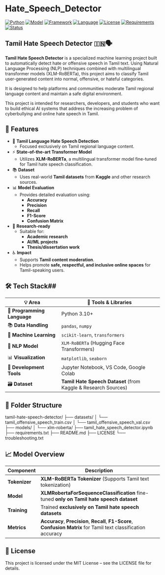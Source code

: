 # Hate_Speech_Detector
[![Python](https://img.shields.io/badge/Python-3.10+-blue)](https://www.python.org/)
[![Model](https://img.shields.io/badge/Model-ML/NLP-purple)]()
[![Framework](https://img.shields.io/badge/Built%20with-Scikit--learn-orange)](https://scikit-learn.org/)
[![Language](https://img.shields.io/badge/Languages-Hindi%2C%20Tamil-lightgrey)]()
[![License](https://img.shields.io/badge/License-MIT-brightgreen)](./LICENSE)
[![Requirements](https://img.shields.io/badge/Requirements-pandas%2C%20sklearn%2C%20transformers-blue)]()
[![Status](https://img.shields.io/badge/Status-Active-brightgreen)]()

## Tamil Hate Speech Detector 🇮🇳🗣️
**Tamil Hate Speech Detector** is a specialized machine learning project built to automatically detect hate or offensive speech in Tamil text. Using Natural Language Processing (NLP) techniques combined with multilingual transformer models (XLM-RoBERTa), this project aims to classify Tamil user-generated content into normal, offensive, or hateful categories.

It is designed to help platforms and communities moderate Tamil regional language content and maintain a safe digital environment.

This project is intended for researchers, developers, and students who want to build ethical AI systems that address the increasing problem of cyberbullying and online hate speech in Tamil.

## 🚀 Features

- 🧠 **Tamil Language Hate Speech Detection**
  - Focused exclusively on Tamil regional language content.
- ⚡ **State-of-the-art Transformer Model**
  - Utilizes **XLM-RoBERTa**, a multilingual transformer model fine-tuned for Tamil hate speech classification.
- 📚 **Dataset**
  - Uses real-world **Tamil datasets** from **Kaggle** and other research sources.
- 📊 **Model Evaluation**
  - Provides detailed evaluation using:
    - **Accuracy**
    - **Precision**
    - **Recall**
    - **F1-Score**
    - **Confusion Matrix**
- 🧪 **Research-ready**
  - Suitable for:
    - **Academic research**
    - **AI/ML projects**
    - **Thesis/dissertation work**
- ♿ **Impact**
  - Supports **Tamil content moderation**.
  - Helps promote **safe, respectful, and inclusive online spaces** for Tamil-speaking users.


## 🛠 Tech Stack##

| 💡 Area                     | 🧰 Tools & Libraries                                           |
| --------------------------- | -------------------------------------------------------------- |
| 🐍 **Programming Language** | Python 3.10+                                                   |
| 📚 **Data Handling**        | `pandas`, `numpy`                                              |
| 🤖 **Machine Learning**     | `scikit-learn`, `transformers`                                 |
| 🧠 **NLP Model**            | `XLM-RoBERTa` (Hugging Face Transformers)                      |
| 📊 **Visualization**        | `matplotlib`, `seaborn`                                        |
| 📝 **Development Tools**    | Jupyter Notebook, VS Code, Google Colab                        |
| 🗃️ **Dataset**             | **Tamil Hate Speech Dataset** (from Kaggle & Research Sources) |

## 📁 Folder Structure


tamil-hate-speech-detector/
├── datasets/
│   └── tamil_offensive_speech_train.csv
│   └── tamil_offensive_speech_val.csv
├── models/
│   └── xlm-roberta/
├── tamil_hate_speech_detector.ipynb
├── requirements.txt
├── README.md
├── LICENSE
└── troubleshooting.txt

## 📈 Model Overview


| **Component** | **Description**                                                                                                    |
| ------------- | ------------------------------------------------------------------------------------------------------------------ |
| **Tokenizer** | **XLM-RoBERTa Tokenizer** (Supports Tamil text tokenization)                                                       |
| **Model**     | **XLMRobertaForSequenceClassification** fine-tuned **only on Tamil hate speech dataset**                           |
| **Training**  | Trained **exclusively on Tamil hate speech datasets**                                                              |
| **Metrics**   | **Accuracy**, **Precision**, **Recall**, **F1-Score**, **Confusion Matrix** for Tamil text classification accuracy |


## 📜 License
This project is licensed under the MIT License – see the LICENSE file for details.

